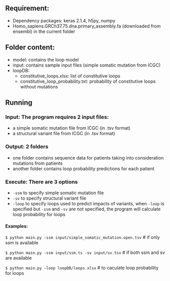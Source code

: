 ## Requirement:
+ Dependency packages: keras 2.1.4, h5py, numpy
+ Homo_sapiens.GRCh37.75.dna.primary_assembly.fa (downloaded from ensembl) in the current folder

## Folder content:
* model: contains the loop model
* input: contains sample input files (simple somatic mutation from ICGC)
* loopDB:
	* constitutive_loops.xlsx: list of constitutive loops
	* constitutive_loop_probability.txt: probability of constitutive loops without mutations 	
	
			


## Running
### Input: The program requires 2 input files:
  + a simple somatic mutation file from ICGC (in .tsv format)
  + a structural variant file from ICGC (in .tsv format)


### Output: 2 folders
  + one folder contains sequence data for patients taking into consideration mutations from patients 
  + another folder contains loop probability predictions for each patient

### Execute:  There are 3 options

  + `-ssm` to specify simple somatic mutation file
  + `-sv` to specify structural variant file
  + `-loop` to specify loops used to predict impacts of variants, when `-loop` is specified but `-ssm` and `-sv` are not specified, the program will calculate loop probability for loops 

#### Examples:
  
	
`$ python main.py -ssm input/simple_somatic_mutation.open.tsv` # if only ssm is available
  	
`$ python main.py -ssm input/ssm.ts -sv input/sv.tsv` # if both ssm and sv are available
	
`$ python main.py -loop loopDB/loops.xlsx`  # to caculate loop probability for loops

	



